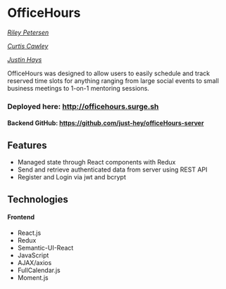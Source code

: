 # OfficeHours

*[Riley Petersen](https://www.linkedin.com/in/rileypetersen/ "Riley Petersen's LinkedIn")*

*[Curtis Cawley](https://github.com/ccawley "Curtis Cawley's GitHub")*

*[Justin Hays](https://github.com/just-hey "Justin Hays' GitHub")*

OfficeHours was designed to allow users to easily schedule and track reserved time slots for anything ranging from large social events to small business meetings to 1-on-1 mentoring sessions.


### Deployed here: http://officehours.surge.sh
#### Backend GitHub: https://github.com/just-hey/officeHours-server

## Features
- Managed state through React components with Redux
- Send and retrieve authenticated data from server using REST API
- Register and Login via jwt and bcrypt

## Technologies
#### Frontend
- React.js
- Redux
- Semantic-UI-React
- JavaScript
- AJAX/axios
- FullCalendar.js
- Moment.js
